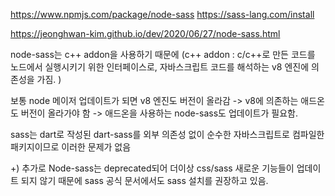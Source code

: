 https://www.npmjs.com/package/node-sass
https://sass-lang.com/install

https://jeonghwan-kim.github.io/dev/2020/06/27/node-sass.html

node-sass는 c++ addon을 사용하기 때문에 (c++ addon : c/c++로 만든 코드를 노드에서 실행시키기 위한 인터페이스로, 자바스크립트 코드를 해석하는 v8 엔진에 의존성을 가짐. )

보통 node 메이저 업데이트가 되면 v8 엔진도 버전이 올라감 -> v8에 의존하는 애드온도 버전이 올라가야 함 -> 애드온을 사용하는 node-sass도 업데이트가 필요함.

sass는 dart로 작성된 dart-sass를
외부 의존성 없이 순수한 자바스크립트로 컴파일한 패키지이므로 이러한 문제가 없음

+) 추가로 Node-sass는 deprecated되어
더이상 css/sass 새로운 기능들이 업데이트 되지 않기 때문에
sass 공식 문서에서도 sass 설치를 권장하고 있음.
